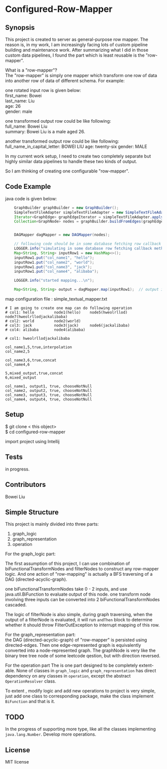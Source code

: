 # Configured-Row-Mapper
## Synopsis

This project is created to server as general-purpose row mapper. The reason is, in my work,
I am increasingly facing lots of custom pipeline building and maintenance work. After summarizing
what I did in those custom data pipelines, I found the part which is least reusable
is the "row-mapper".   

What is a "row-mapper"?  
The "row-mapper" is simply one mapper which transform one row of data into another row of 
data of different schema. For example:  

one rotated input row is given below:   
first_name: Bowei  
last_name: Liu  
age: 26  
gender: male  

one transformed output row could be like following:  
full_name: Bowei Liu  
summary: Bowei Liu is a male aged 26.

another transformed output row could be like following:
full_name_in_capital_letter: BOWEI LIU
age: twenty-six
gender: MALE

In my current work setup, I need to create two completely separate but highly similar 
data pipelines to handle these two kinds of output.

So I am thinking of creating one configurable \"row-mapper\".

## Code Example

java code is given below: 
```java
    GraphBuilder graphBuilder = new GraphBuilder();
    SimpleTextFileAdapter simpleTextFileAdapter = new SimpleTextFileAdapter(COMMA_SEPARATOR);  // COMMA_SEPARATOR is ","
    Iterator<GraphEdge> graphEdgeIterator = simpleTextFileAdapter.apply("simple_textual_mappper.txt");
    Collection<GraphNode> nodes = graphBuilder.buildFromEdges(graphEdgeIterator);


    DAGMapper dagMapper = new DAGMapper(nodes);

    // following code should be in some database fetching row callback method
    LOGGER.info("simulating in some database row fetching callback method");
    Map<String, String> inputRow1 = new HashMap<>();
    inputRow1.put("col_name1", "hello");
    inputRow1.put("col_name2", "world");
    inputRow1.put("col_name3", "jack");
    inputRow1.put("col_name4", "alibaba");

    LOGGER.info("started mapping...\n");

    Map<String, String> output = dagMapper.map(inputRow1);  // output is generated
```

map configuration file : simple_textual_mapper.txt 
```text
# I am going to create one map can do following operation
# col1: hello         node1(hello)    node5(hweolrllod)    node7(hweolrllodjackalibaba)
# col2: world         node2(world)
# col3: jack          node3(jack)     node6(jackalibaba)
# col4: alibaba       node4(alibaba)

# col1: hweolrllodjackalibaba

col_name1,5,true,interpolation
col_name2,5

col_name3,6,true,concat
col_name4,6

5,mixed_output,true,concat
6,mixed_output

col_name1, output1, true, chooseNotNull
col_name2, output2, true, chooseNotNull
col_name3, output3, true, chooseNotNull
col_name4, output4, true, chooseNotNull
```

## Setup

$ git clone &lt; this object&gt;  
$ cd configured-row-mapper

import project using Intellij



## Tests

in progress.

## Contributors

Bowei Liu

## Simple Structure
This project is mainly divided into three parts:
1. graph_logic
2. graph_representation
3. operation

For the graph_logic part:  

The first assumption of this project, I can use combination of biFunctionalTransformNodes and 
filterNodes to construct any row-mapper logic. And one action of "row-mapping" is actually
 a BFS traversing of a DAG (directed-acyclic-graph).

one biFunctionalTransformNodes take 0 - 2 inputs, and use java.util.BiFunction to evaluate
output of this node. one transform node involving three inputs can be converted into 
2 biFunctionalTransformNodes cascaded.

The logic of filterNode is also simple, during graph traversing, when the output
of a filterNode is evaluated, it will run `andThen` block to determine whether it should throw
FilterOutException to interrupt mapping of this row.

For the graph_representation part:  
the DAG (directed-acyclic-graph) of "row-mapper" is persisted using directed-edges.
Then one edge-represented graph is equivalently converted into a node-represented graph.
The graphNode is very like the binary tree tree node of some leetcode qestion, but with direction reversed.


For the operation part
The is one part designed to be completely extent-able. None of classes in 
`graph_logic` and `graph_representation` has direct dependency on any classes in 
 `operation`, except the abstract `OperationResolver` class. 
 
 To extent , modify logic and add new operations to project is very simple,
 just add one class to corresponding package, make the class implement `BiFunction`
 and that is it.
 
 
## TODO

In the progress of supporting more type, like all the classes implementing `java.lang.Number`.
Develop more operations.






## License

MIT license